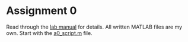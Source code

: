 # Assignment 0

Read through the [lab manual](CPS843_CP8307-A0.pdf) for details. All written MATLAB files are my own. Start with the [a0_script.m](a0_script.m) file.
